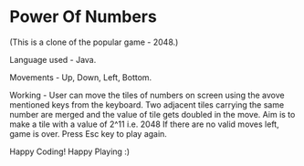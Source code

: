 # Power Of Numbers

(This is a clone of the popular game - 2048.)

Language used - Java.

Movements - Up, Down, Left, Bottom.

Working -
User can move the tiles of numbers on screen using the avove mentioned keys from the keyboard.
Two adjacent tiles carrying the same number are merged and the value of tile gets doubled in the move.
Aim is to make a tile with a value of 2^11 i.e. 2048
If there are no valid moves left, game is over.
Press Esc key to play again.

Happy Coding!
Happy Playing :)
